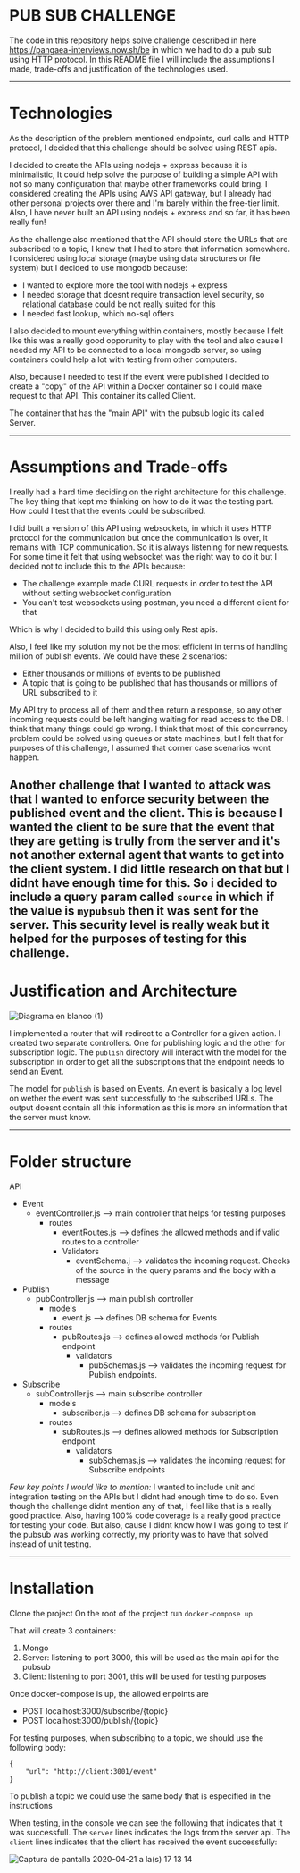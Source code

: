 # PUB SUB CHALLENGE

The code in this repository helps solve challenge described in here https://pangaea-interviews.now.sh/be in which we had to do a pub sub using HTTP protocol. In this README file I will include the assumptions I made, trade-offs and justification of the technologies used.


-----
# Technologies

As the description of the problem mentioned endpoints, curl calls and HTTP protocol, I decided that this challenge should be solved using REST apis.

I decided to create the APIs using nodejs + express because it is minimalistic, It could help solve the purpose of building a simple API with not so many configuration that maybe other frameworks could bring. I considered creating the APIs using AWS API gateway, but I already had other personal projects over there and I'm barely within the free-tier limit.
Also, I have never built an API using nodejs + express and so far, it has been really fun!

As the challenge also mentioned that the API should store the URLs that are subscribed to a topic, I knew that I had to store that information somewhere. I considered using local storage (maybe using data structures or file system) but I decided to use mongodb because:
  - I wanted to explore more the tool with nodejs + express
  - I needed storage that doesnt require transaction level security, so relational database could be not really suited for this
  - I needed fast lookup, which no-sql offers
  
I also decided to mount everything within containers, mostly because I felt like this was a really good opporunity to play with the tool and also cause I needed my API to be connected to a local mongodb server, so using containers could help a lot with testing from other computers.

Also, because I needed to test if the event were published I decided to create a "copy" of the API within a Docker container so I could make request to that API. This container its called Client.

The container that has the "main API" with the pubsub logic its called Server.

-----
# Assumptions and Trade-offs

I really had a hard time deciding on the right architecture for this challenge. The key thing that kept me thinking on how to do it was the testing part. How could I test that the events could be subscribed.

I did built a version of this API using websockets, in which it uses HTTP protocol for the communication but once the communication is over, it remains with TCP communication. So it is always listening for new requests. 
For some time it felt that using websocket was the right way to do it but I decided not to include this to the APIs because:
  - The challenge example made CURL requests in order to test the API without setting websocket configuration
  - You can't test websockets using postman, you need a different client for that
  
Which is why I decided to build this using only Rest apis.

Also, I feel like my solution my not be the most efficient in terms of handling million of publish events. We could have these 2 scenarios:
  - Either thousands or millions of events to be published
  - A topic that is going to be published that has thousands or millions of URL subscribed to it

My API try to process all of them and then return a response, so any other incoming requests could be left hanging waiting for read access to the DB. I think that many things could go wrong.
I think that most of this concurrency problem could be solved using queues or state machines, but I felt that for purposes of this challenge, I assumed that corner case scenarios wont happen.

Another challenge that I wanted to attack was that I wanted to enforce security between the published event and the client. This is because I wanted the client to be sure that the event that they are getting is trully from the server and it's not another external agent that wants to get into the client system.
I did little research on that but I didnt have enough time for this. So i decided to include a query param called `source` in which if the value is `mypubsub` then it was sent for the server. 
This security level is really weak but it helped for the purposes of testing for this challenge.
-------
# Justification and Architecture

![Diagrama en blanco (1)](https://user-images.githubusercontent.com/55520489/79917309-de67fa00-83ef-11ea-8149-5dc27e906740.jpeg)

I implemented a router that will redirect to a Controller for a given action. I created two separate controllers. One for publishing logic and the other for subscription logic.
The `publish` directory will interact with the model for the subscription in order to get all the subscriptions that the endpoint needs to send an Event. 

The model for `publish` is based on Events. An event is basically a log level on wether the event was sent successfully to the subscribed URLs. 
The output doesnt contain all this information as this is more an information that the server must know.

-------
# Folder structure

API
  - Event
    - eventController.js --> main controller that helps for testing purposes
      - routes
        - eventRoutes.js --> defines the allowed methods and if valid routes to a controller
        - Validators
          - eventSchema.j --> validates the incoming request. Checks of the source in the query params and the body with a message
  - Publish
    - pubController.js --> main publish controller
      - models
        - event.js   --> defines DB schema for Events
      - routes
        - pubRoutes.js  --> defines allowed methods for Publish endpoint
          - validators
            - pubSchemas.js  --> validates the incoming request for Publish endpoints.
- Subscribe
    - subController.js --> main subscribe controller
      - models
        - subscriber.js --> defines DB schema for subscription
      - routes
        - subRoutes.js  --> defines allowed methods for Subscription endpoint
          - validators
            - subSchemas.js --> validates the incoming request for Subscribe endpoints
            
*Few key points I would like to mention:* I wanted to include unit and integration testing on the APIs but I didnt had enough time to do so. Even though the challenge didnt mention any of that, I feel like that is a really good practice. Also, having 100% code coverage is a really good practice for testing your code. But also, cause I didnt know how I was going to test if the pubsub was working correctly, my priority was to have that solved instead of unit testing.


--------------
# Installation

Clone the project
On the root of the project run `docker-compose up`

That will create 3 containers:
  1. Mongo
  2. Server: listening to port 3000, this will be used as the main api for the pubsub
  3. Client: listening to port 3001, this will be used for testing purposes
  
Once docker-compose is up, the allowed enpoints are
  - POST localhost:3000/subscribe/{topic}
  - POST localhost:3000/publish/{topic}

For testing purposes, when subscribing to a topic, we should use the following body:
```
{
	"url": "http://client:3001/event"
}
```

To publish a topic we could use the same body that is especified in the instructions

When testing, in the console we can see the following that indicates that it was successfull. The `server` lines indicates the logs from the server api. The `client` lines indicates that the client has received the event successfully:

![Captura de pantalla 2020-04-21 a la(s) 17 13 14](https://user-images.githubusercontent.com/55520489/79919188-80d5ac80-83f3-11ea-9cbf-cde5cb1126dd.png)

